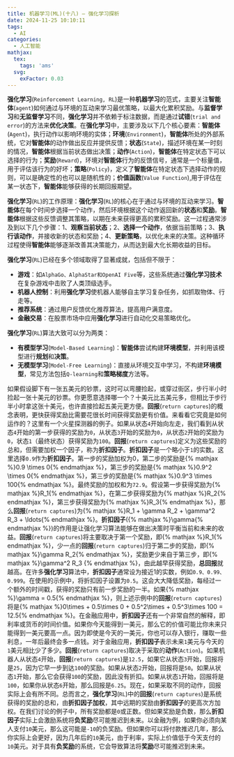 ```yaml
---
title: 机器学习(ML)(十八) — 强化学习探析
date: 2024-11-25 10:10:11
tags:
  - AI
categories:
  - 人工智能
mathjax:
  tex:
    tags: 'ams'
  svg:
    exFactor: 0.03
---
```


**强化学习**(`Reinforcement Learning, RL`)是一种**机器学习**的范式，主要关注**智能体**(`agent`)如何通过与环境的互动来学习最优策略，以最大化累积奖励。与**监督学习**和**无监督学习**不同，**强化学习**并不依赖于标注数据，而是通过**试错**(`trial and error`)的方法来**优化决策**。在**强化学习**中，主要涉及以下几个核心要素：**智能体**(`Agent`)，执行动作以影响环境的实体；**环境**(`Environment`)，**智能体**所处的外部系统，它对**智能体**的动作做出反应并提供反馈；**状态**(`State`)，描述环境在某一时刻的情况，**智能体**根据当前状态做出决策；**动作**(`Action`)，**智能体**在特定状态下可以选择的行为；**奖励**(`Reward`)，环境对**智能体**行为的反馈信号，通常是一个标量值，用于评估该行为的好坏；**策略**(`Policy`)，定义了**智能体**在特定状态下选择动作的规则，可以是确定性的也可以是随机性的；**价值函数**(`Value Function`),用于评估在某一状态下，**智能体**能够获得的长期回报期望。
<!-- more -->

**强化学习**(`RL`)的工作原理：**强化学习**(`RL`)的核心在于通过与环境的互动来学习。**智能体**在每个时间步选择一个动作，然后环境根据这个动作返回新的**状态**和**奖励**。**智能体**根据这些反馈调整其策略，以期在未来获得更高的累积奖励。这一过程通常涉及到以下几个步骤：1、**观察当前状态**；2、**选择一个动作**，依据当前策略；3、**执行该动作**，并接收新的状态和奖励；4、**更新策略**，以优化未来的决策。这种循环过程使得**智能体**能够逐渐改善其决策能力，从而达到最大化长期收益的目标。

**强化学习**(`RL`)已经在多个领域取得了显著成就，包括但不限于：
- **游戏**：如`AlphaGo、AlphaStar和OpenAI Five`等，这些系统通过**强化学习技术**在复杂游戏中击败了人类顶级选手。
- **机器人控制**：利用**强化学习**使机器人能够自主学习复杂任务，如抓取物体、行走等。
- **推荐系统**：通过用户反馈优化推荐算法，提高用户满意度。
- **金融交易**：在股票市场中应用**强化学习**进行自动化交易策略优化。

**强化学习**(`RL`)算法大致可以分为两类：
- **有模型学习**(`Model-Based Learning`)：**智能体**尝试构建**环境模型**，并利用该模型进行**规划**和**决策**。
- **无模型学习**(`Model-Free Learning`)：直接从环境交互中学习，不构建**环境模型**，常见方法包括`Q-learning`和**策略梯度**方法等。

如果假设脚下有一张五美元的钞票，这时可以弯腰捡起，或穿过街区，步行半小时捡起一张十美元的钞票。你更愿意选择哪一个？十美元比五美元多，但相比于步行半小时拿这张十美元，也许直接捡起五美元更方便。**回报**(`return captures`)的概念表明，更快获得奖励比需要花很长时间获得奖励更有价值。来看看它究竟是如何运作的？这里有一个火星探测器的例子。如果从状态`4`开始向左走，我们看到从状态`4`开始的第一步获得的奖励为`0`，从状态`3`开始的奖励为`0`，从状态`2`开始的奖励为`0`，状态`1`（最终状态）获得奖励为`100`。**回报**(`return captures`)定义为这些奖励的总和，但需要加权一个因子，称为**折扣因子**。**折扣因子**是一个略小于`1`的实数。这里选择`0.9`作为**折扣因子**。第一步的奖励加权为0，第二步的奖励是{% mathjax %}0.9 \times 0{% endmathjax %}，第三步的奖励是{% mathjax %}0.9^2 \times 0{% endmathjax %}，第三步的奖励是{% mathjax %}0.9^3 \times 100{% endmathjax %}。最终奖励的加权和为`72.9`。假设第一步获得奖励为{% mathjax %}R_1{% endmathjax %}，在第二步获得奖励为{% mathjax %}R_2{% endmathjax %}，第三步获得奖励为{% mathjax %}R_3{% endmathjax %}，那么**回报**(`return captures`)为{% mathjax %}R_1 + \gamma R_2 + \gamma^2 R_3 + \ldots{% endmathjax %}。**折扣因子**({% mathjax %}\gamma{% endmathjax %})的作用是让强化学习算法能够在做出决策时平衡当前和未来的收益。**回报**(`return captures`)将主要取决于第一个奖励，即{% mathjax %}R_1{% endmathjax %}，少一点的**回报**(`return captures`)归于第二步的奖励，即{% mathjax %}\gamma R_2{% endmathjax %}，奖励更少来自于第三步，即{% mathjax %}\gamma^2 R_3 {% endmathjax %}，由此越早获得奖励，**总回报**就越高。在许多**强化学习**算法中，**折扣因子**通常设为接近1的实数，例如`0.9、0.99、0.999`。在使用的示例中，将折扣因子设置为`0.5`。这会大大降低奖励，每经过一个额外的时间戳，获得的奖励只有前一步奖励的一半。如果{% mathjax %}\gamma = 0.5{% endmathjax %}，则上述示例中的**回报**(`return captures`)将是{% mathjax %}0\times + 0.5\times 0 + 0.5^2\times + 0.5^3\times 100 = 12.5{% endmathjax %}。在金融应用中，**折扣因子**还有一个非常自然的解释，即利率或货币的时间价值。如果你今天能得到一美元，那么它的价值可能比你未来只能得到一美元要高一点。因为即使是今天的一美元，你也可以存入银行，赚取一些利息，一年后最终会多一点钱。对于金融应用，**折扣因子**表示未来`1`美元与今天的`1`美元相比少了多少。**回报**(`return captures`)取决于采取的**动作**(`Action`)。如果机器人从状态`4`开始，**回报**(`return captures`)是`12.5`，如果它从状态`3`开始，回报将是`25`，因为它早一步到达`100`的奖励。如果从状态`2`开始，回报将是`50`。如果从状态`1`开始，那么它会获得`100`的奖励，因此没有折扣。如果从状态`1`开始，回报将是`100`，如果你从状态`6`开始，那么回报是`6.25`。现在，如果采取不同的动作，回报实际上会有所不同。总而言之，**强化学习**(`RL`)中的**回报**(`return captures`)是系统获得的奖励的总和，由**折扣因子加权**，其中远期的奖励由**折扣因子**的更高次方加权。在我们讨论的例子中，所有奖励都是`0`或正数。但如果奖励是负数，那么**折扣因子**实际上会激励系统将**负奖励**尽可能推迟到未来。以金融为例，如果你必须向某人支付`10`美元，那么这可能是`-10`的负奖励。但如果你可以将付款推迟几年，那么你实际上会更好，因为几年后的`10`美元，由于利率，实际上价值低于今天支付的`10`美元。对于具有**负奖励**的系统，它会导致算法将**奖励**尽可能推迟到未来。

